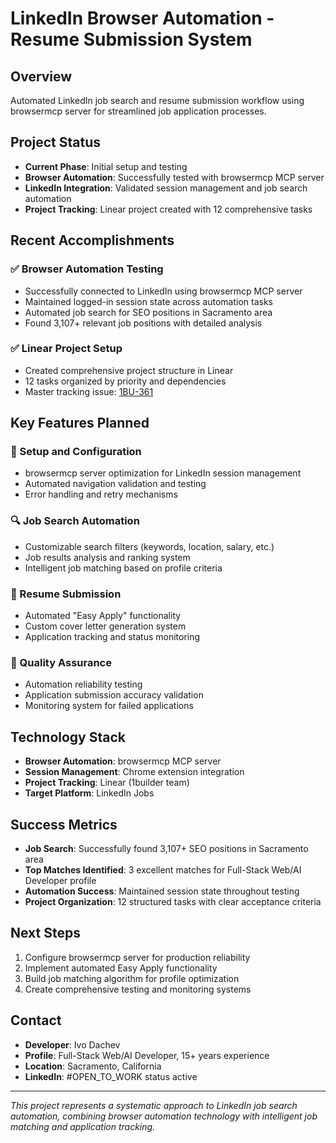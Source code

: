 # LinkedIn Browser Automation - Resume Submission System

## Overview
Automated LinkedIn job search and resume submission workflow using browsermcp server for streamlined job application processes.

## Project Status
- **Current Phase**: Initial setup and testing
- **Browser Automation**: Successfully tested with browsermcp MCP server
- **LinkedIn Integration**: Validated session management and job search automation
- **Project Tracking**: Linear project created with 12 comprehensive tasks

## Recent Accomplishments

### ✅ Browser Automation Testing
- Successfully connected to LinkedIn using browsermcp MCP server
- Maintained logged-in session state across automation tasks
- Automated job search for SEO positions in Sacramento area
- Found 3,107+ relevant job positions with detailed analysis

### ✅ Linear Project Setup
- Created comprehensive project structure in Linear
- 12 tasks organized by priority and dependencies
- Master tracking issue: [1BU-361](https://linear.app/1builder/issue/1BU-361/linkedin-browser-automation-resume-submission-system-setup)

## Key Features Planned

### 🔧 Setup and Configuration
- browsermcp server optimization for LinkedIn session management
- Automated navigation validation and testing
- Error handling and retry mechanisms

### 🔍 Job Search Automation
- Customizable search filters (keywords, location, salary, etc.)
- Job results analysis and ranking system
- Intelligent job matching based on profile criteria

### 📄 Resume Submission
- Automated "Easy Apply" functionality
- Custom cover letter generation system
- Application tracking and status monitoring

### 🧪 Quality Assurance
- Automation reliability testing
- Application submission accuracy validation
- Monitoring system for failed applications

## Technology Stack
- **Browser Automation**: browsermcp MCP server
- **Session Management**: Chrome extension integration
- **Project Tracking**: Linear (1builder team)
- **Target Platform**: LinkedIn Jobs

## Success Metrics
- **Job Search**: Successfully found 3,107+ SEO positions in Sacramento area
- **Top Matches Identified**: 3 excellent matches for Full-Stack Web/AI Developer profile
- **Automation Success**: Maintained session state throughout testing
- **Project Organization**: 12 structured tasks with clear acceptance criteria

## Next Steps
1. Configure browsermcp server for production reliability
2. Implement automated Easy Apply functionality
3. Build job matching algorithm for profile optimization
4. Create comprehensive testing and monitoring systems

## Contact
- **Developer**: Ivo Dachev
- **Profile**: Full-Stack Web/AI Developer, 15+ years experience
- **Location**: Sacramento, California
- **LinkedIn**: #OPEN_TO_WORK status active

---
*This project represents a systematic approach to LinkedIn job search automation, combining browser automation technology with intelligent job matching and application tracking.*
